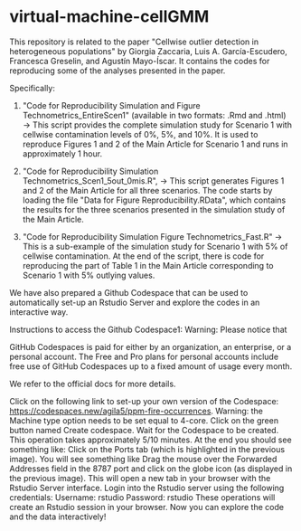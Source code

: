 # virtual-machine-cellGMM
This repository is related to the paper "Cellwise outlier detection in heterogeneous populations" by Giorgia Zaccaria, Luis A. García-Escudero, Francesca Greselin, and Agustín Mayo-Íscar. It contains the codes for reproducing some of the analyses presented in the paper.

Specifically:
1.  "Code for Reproducibility Simulation and Figure Technometrics_EntireScen1" (available in two formats: .Rmd and .html) $\rightarrow$ This script provides the complete simulation study for Scenario 1 with cellwise contamination levels of $0\%$, $5\%$, and $10\%$. It is used to reproduce Figures 1 and 2 of the Main Article for Scenario 1 and runs in approximately 1 hour.

2.  "Code for Reproducibility Simulation Technometrics_Scen1_5out_0mis.R", $\rightarrow$ This script generates Figures 1 and 2 of the Main Article for all three scenarios. The code starts by loading the file "Data for Figure Reproducibility.RData", which contains the results for the three scenarios presented in the simulation study of the Main Article.

3.  "Code for Reproducibility Simulation Figure Technometrics_Fast.R" $\rightarrow$ This is a sub-example of the simulation study for Scenario 1 with $5\%$ of cellwise contamination. At the end of the script, there is code for reproducing the part of Table 1 in the Main Article corresponding to Scenario 1 with $5\%$ outlying values.

We have also prepared a Github Codespace that can be used to automatically set-up an Rstudio Server and explore the codes in an interactive way.

Instructions to access the Github Codespace1:
Warning: Please notice that

GitHub Codespaces is paid for either by an organization, an enterprise, or a personal account. The Free and Pro plans for personal accounts include free use of GitHub Codespaces up to a fixed amount of usage every month.

We refer to the official docs for more details.

Click on the following link to set-up your own version of the Codespace: https://codespaces.new/agila5/ppm-fire-occurrences. Warning: the Machine type option needs to be set equal to 4-core.
Click on the green button named Create codespace. 
Wait for the Codespace to be created. This operation takes approximately 5/10 minutes. At the end you should see something like: 
Click on the Ports tab (which is highlighted in the previous image). You will see something like 
Drag the mouse over the Forwarded Addresses field in the 8787 port and click on the globe icon (as displayed in the previous image). This will open a new tab in your browser with the Rstudio Server interface. 
Login into the Rstudio server using the following credentials:
Username: rstudio
Password: rstudio
These operations will create an Rstudio session in your browser. Now you can explore the code and the data interactively!
